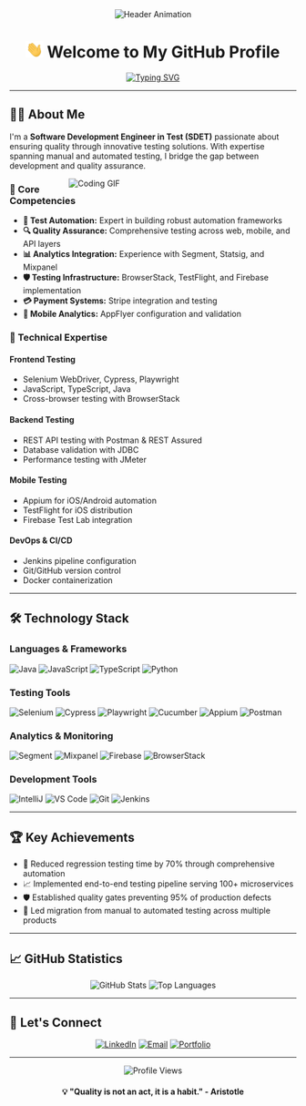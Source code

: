 <div align="center">
  <img src="https://i.imgur.com/A6bWGFl.gif" alt="Header Animation"/>
</div>

<h1 align="center">
  <img src="https://raw.githubusercontent.com/ABSphreak/ABSphreak/master/gifs/Hi.gif" width="30px"> Welcome to My GitHub Profile
</h1>

<div align="center">
  
  [![Typing SVG](https://readme-typing-svg.herokuapp.com?font=Fira+Code&pause=1000&color=36BCF7&center=true&vCenter=true&width=435&lines=Full+Stack+Automation+Engineer;SDET+%7C+Quality+Architect;Electronics+Engineer+%26+Sinologist)](https://git.io/typing-svg)
  
</div>

---

## 👨‍💻 About Me

I'm a **Software Development Engineer in Test (SDET)** passionate about ensuring quality through innovative testing solutions. With expertise spanning manual and automated testing, I bridge the gap between development and quality assurance.

<img align="right" width="400" src="https://media.giphy.com/media/LmNwrBhejkK9EFP504/giphy.gif" alt="Coding GIF">

### 🚀 Core Competencies

- **🤖 Test Automation:** Expert in building robust automation frameworks
- **🔍 Quality Assurance:** Comprehensive testing across web, mobile, and API layers
- **📊 Analytics Integration:** Experience with Segment, Statsig, and Mixpanel
- **🛡️ Testing Infrastructure:** BrowserStack, TestFlight, and Firebase implementation
- **💳 Payment Systems:** Stripe integration and testing
- **📱 Mobile Analytics:** AppFlyer configuration and validation

### 💼 Technical Expertise

#### **Frontend Testing**
- Selenium WebDriver, Cypress, Playwright
- JavaScript, TypeScript, Java
- Cross-browser testing with BrowserStack

#### **Backend Testing**
- REST API testing with Postman & REST Assured
- Database validation with JDBC
- Performance testing with JMeter

#### **Mobile Testing**
- Appium for iOS/Android automation
- TestFlight for iOS distribution
- Firebase Test Lab integration

#### **DevOps & CI/CD**
- Jenkins pipeline configuration
- Git/GitHub version control
- Docker containerization

---

## 🛠️ Technology Stack

### **Languages & Frameworks**
<p>
  <img src="https://img.shields.io/badge/Java-ED8B00?style=for-the-badge&logo=openjdk&logoColor=white" alt="Java"/>
  <img src="https://img.shields.io/badge/JavaScript-F7DF1E?style=for-the-badge&logo=javascript&logoColor=black" alt="JavaScript"/>
  <img src="https://img.shields.io/badge/TypeScript-007ACC?style=for-the-badge&logo=typescript&logoColor=white" alt="TypeScript"/>
  <img src="https://img.shields.io/badge/Python-3776AB?style=for-the-badge&logo=python&logoColor=white" alt="Python"/>
</p>

### **Testing Tools**
<p>
  <img src="https://img.shields.io/badge/Selenium-43B02A?style=for-the-badge&logo=selenium&logoColor=white" alt="Selenium"/>
  <img src="https://img.shields.io/badge/Cypress-17202C?style=for-the-badge&logo=cypress&logoColor=white" alt="Cypress"/>
  <img src="https://img.shields.io/badge/Playwright-2EAD33?style=for-the-badge&logo=playwright&logoColor=white" alt="Playwright"/>
  <img src="https://img.shields.io/badge/Cucumber-23D96C?style=for-the-badge&logo=cucumber&logoColor=white" alt="Cucumber"/>
  <img src="https://img.shields.io/badge/Appium-662D91?style=for-the-badge&logo=appium&logoColor=white" alt="Appium"/>
  <img src="https://img.shields.io/badge/Postman-FF6C37?style=for-the-badge&logo=postman&logoColor=white" alt="Postman"/>
</p>

### **Analytics & Monitoring**
<p>
  <img src="https://img.shields.io/badge/Segment-52B788?style=for-the-badge&logo=segment&logoColor=white" alt="Segment"/>
  <img src="https://img.shields.io/badge/Mixpanel-7856FF?style=for-the-badge&logo=mixpanel&logoColor=white" alt="Mixpanel"/>
  <img src="https://img.shields.io/badge/Firebase-FFCA28?style=for-the-badge&logo=firebase&logoColor=black" alt="Firebase"/>
  <img src="https://img.shields.io/badge/BrowserStack-F26B38?style=for-the-badge&logo=browserstack&logoColor=white" alt="BrowserStack"/>
</p>

### **Development Tools**
<p>
  <img src="https://img.shields.io/badge/IntelliJ_IDEA-000000.svg?style=for-the-badge&logo=intellij-idea&logoColor=white" alt="IntelliJ"/>
  <img src="https://img.shields.io/badge/Visual_Studio_Code-0078D4?style=for-the-badge&logo=visual%20studio%20code&logoColor=white" alt="VS Code"/>
  <img src="https://img.shields.io/badge/GIT-E44C30?style=for-the-badge&logo=git&logoColor=white" alt="Git"/>
  <img src="https://img.shields.io/badge/Jenkins-D24939?style=for-the-badge&logo=Jenkins&logoColor=white" alt="Jenkins"/>
</p>

---

## 🏆 Key Achievements

- 🎯 Reduced regression testing time by 70% through comprehensive automation
- 📈 Implemented end-to-end testing pipeline serving 100+ microservices
- 🛡️ Established quality gates preventing 95% of production defects
- 🚀 Led migration from manual to automated testing across multiple products

---

## 📈 GitHub Statistics

<div align="center">
  <img src="https://github-readme-stats.vercel.app/api?username=nested4&show_icons=true&theme=tokyonight" alt="GitHub Stats" height="180"/>
  <img src="https://github-readme-stats.vercel.app/api/top-langs/?username=nested4&layout=compact&theme=tokyonight" alt="Top Languages" height="180"/>
</div>

---

## 🤝 Let's Connect

<div align="center">
  
  [![LinkedIn](https://img.shields.io/badge/LinkedIn-0077B5?style=for-the-badge&logo=linkedin&logoColor=white)](https://linkedin.com/in/yourprofile)
  [![Email](https://img.shields.io/badge/Email-D14836?style=for-the-badge&logo=gmail&logoColor=white)](mailto:your.email@example.com)
  [![Portfolio](https://img.shields.io/badge/Portfolio-000000?style=for-the-badge&logo=About.me&logoColor=white)](https://yourportfolio.com)
  
</div>

---

<div align="center">
  <img src="https://komarev.com/ghpvc/?username=nested4&style=for-the-badge&color=blue" alt="Profile Views"/>
  
  <h4>💡 "Quality is not an act, it is a habit." - Aristotle</h4>
</div>

